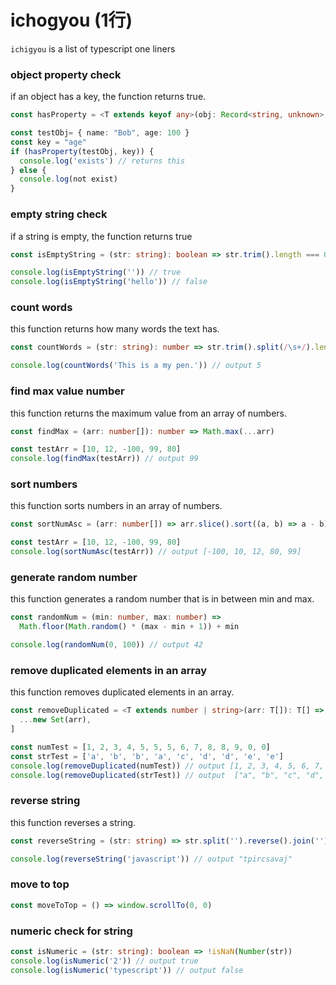 # ichogyou (1行)
`ichigyou` is a list of typescript one liners

### object property check

if an object has a key, the function returns true.

```ts
const hasProperty = <T extends keyof any>(obj: Record<string, unknown>, prop: T): boolean => prop in obj

const testObj= { name: "Bob", age: 100 }
const key = "age"
if (hasProperty(testObj, key)) {
  console.log('exists') // returns this
} else {
  console.log(not exist)
}
```

### empty string check

if a string is empty, the function returns true

```ts
const isEmptyString = (str: string): boolean => str.trim().length === 0

console.log(isEmptyString('')) // true
console.log(isEmptyString('hello')) // false
```

### count words

this function returns how many words the text has.

```ts
const countWords = (str: string): number => str.trim().split(/\s+/).length

console.log(countWords('This is a my pen.')) // output 5
```

### find max value number

this function returns the maximum value from an array of numbers.

```ts
const findMax = (arr: number[]): number => Math.max(...arr)

const testArr = [10, 12, -100, 99, 80]
console.log(findMax(testArr)) // output 99
```

### sort numbers

this function sorts numbers in an array of numbers.

```ts
const sortNumAsc = (arr: number[]) => arr.slice().sort((a, b) => a - b)

const testArr = [10, 12, -100, 99, 80]
console.log(sortNumAsc(testArr)) // output [-100, 10, 12, 80, 99]
```

### generate random number

this function generates a random number that is in between min and max.

```ts
const randomNum = (min: number, max: number) =>
  Math.floor(Math.random() * (max - min + 1)) + min

console.log(randomNum(0, 100)) // output 42
```

### remove duplicated elements in an array

this function removes duplicated elements in an array.

```ts
const removeDuplicated = <T extends number | string>(arr: T[]): T[] => [
  ...new Set(arr),
]

const numTest = [1, 2, 3, 4, 5, 5, 5, 6, 7, 8, 8, 9, 0, 0]
const strTest = ['a', 'b', 'b', 'a', 'c', 'd', 'd', 'e', 'e']
console.log(removeDuplicated(numTest)) // output [1, 2, 3, 4, 5, 6, 7, 8, 9, 0]
console.log(removeDuplicated(strTest)) // output  ["a", "b", "c", "d", "e"]
```

### reverse string

this function reverses a string.

```ts
const reverseString = (str: string) => str.split('').reverse().join('')

console.log(reverseString('javascript')) // output "tpircsavaj"
```

### move to top

```ts
const moveToTop = () => window.scrollTo(0, 0)
```

### numeric check for string

```ts
const isNumeric = (str: string): boolean => !isNaN(Number(str))
console.log(isNumeric('2')) // output true
console.log(isNumeric('typescript')) // output false
```
